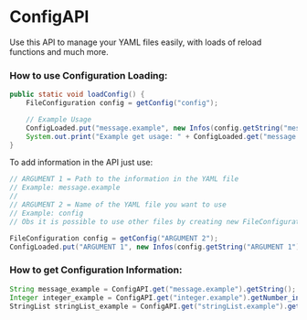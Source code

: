 # ConfigAPI
Use this API to manage your YAML files easily, with loads of reload functions and much more.

### How to use Configuration Loading:
```Java
public static void loadConfig() {
    FileConfiguration config = getConfig("config");

    // Example Usage
    ConfigLoaded.put("message.example", new Infos(config.getString("message.example")));
    System.out.print("Example get usage: " + ConfigLoaded.get("message.example").getString());
}
```

To add information in the API just use:
```Java
// ARGUMENT 1 = Path to the information in the YAML file
// Example: message.example
//
// ARGUMENT 2 = Name of the YAML file you want to use
// Example: config
// Obs it is possible to use other files by creating new FileConfigurations

FileConfiguration config = getConfig("ARGUMENT 2");
ConfigLoaded.put("ARGUMENT 1", new Infos(config.getString("ARGUMENT 1")));
```

### How to get Configuration Information:
```Java
String message_example = ConfigAPI.get("message.example").getString();
Integer integer_example = ConfigAPI.get("integer.example").getNumber_int();
StringList stringList_example = ConfigAPI.get("stringList.example").getStringlist();
```

